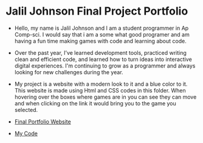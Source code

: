 # Jalil Johnson Final Project Portfolio 

- Hello, my name is Jalil Johnson and I am a student programmer in Ap Comp-sci. I would say that i am a some what good programer and am having a fun time making games with code and learning about code.

- Over the past year, I’ve learned development tools, practiced writing clean and efficient code, and learned how to turn ideas into interactive digital experiences. I'm continuing to grow as a programmer and always looking for new challenges during the year.

- My project is a website with a modern look to it and a blue color to it. This website is made using Html and CSS codes in this folder. When hovering over the boxes where games are in you can see they can move and when clicking on the link it would bring you to the game you selected. 


- [Final Portfolio Website](https://randomman123598.github.io/Project-Portfolio.github.io/)

- [My Code](https://github.com/Randomman123598/Project-Portfolio.github.io)
